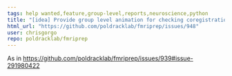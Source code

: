 ```yaml
---
tags: help wanted,feature,group-level,reports,neuroscience,python
title: "[idea] Provide group level animation for checking coregistration"
html_url: "https://github.com/poldracklab/fmriprep/issues/948"
user: chrisgorgo
repo: poldracklab/fmriprep
---
```


As in  https://github.com/poldracklab/fmriprep/issues/939#issue-291980422